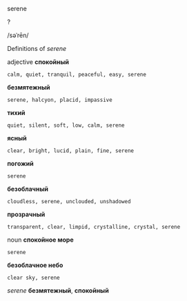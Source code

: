 serene

?

/səˈrēn/

Definitions of _serene_

adjective
**спокойный**

    calm, quiet, tranquil, peaceful, easy, serene
**безмятежный**

    serene, halcyon, placid, impassive
**тихий**

    quiet, silent, soft, low, calm, serene
**ясный**

    clear, bright, lucid, plain, fine, serene
**погожий**

    serene
**безоблачный**

    cloudless, serene, unclouded, unshadowed
**прозрачный**

    transparent, clear, limpid, crystalline, crystal, serene

noun
**спокойное море**

    serene
**безоблачное небо**

    clear sky, serene

_serene_
**безмятежный**, **спокойный**